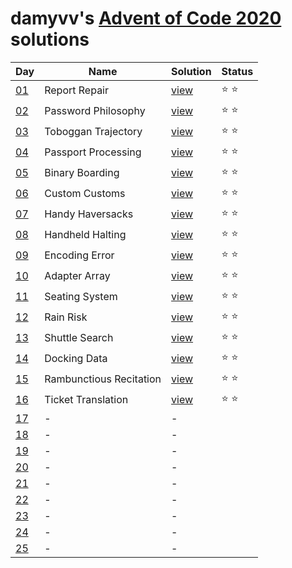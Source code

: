 # damyvv's [Advent of Code 2020](https://adventofcode.com/2020) solutions

|Day|Name|Solution|Status|
|---|---|---|---|
|[01](https://adventofcode.com/2020/day/1)|Report Repair|[view](/day1.rb)|⭐ ⭐|
|[02](https://adventofcode.com/2020/day/2)|Password Philosophy|[view](/day2.rb)|⭐ ⭐|
|[03](https://adventofcode.com/2020/day/3)|Toboggan Trajectory|[view](/day3.rb)|⭐ ⭐|
|[04](https://adventofcode.com/2020/day/4)|Passport Processing|[view](/day4.rb)|⭐ ⭐|
|[05](https://adventofcode.com/2020/day/5)|Binary Boarding|[view](/day5.rb)|⭐ ⭐|
|[06](https://adventofcode.com/2020/day/6)|Custom Customs|[view](/day6.rb)|⭐ ⭐|
|[07](https://adventofcode.com/2020/day/7)|Handy Haversacks|[view](/day6.rb)|⭐ ⭐|
|[08](https://adventofcode.com/2020/day/8)|Handheld Halting|[view](/day8.rb)|⭐ ⭐|
|[09](https://adventofcode.com/2020/day/9)|Encoding Error|[view](/day9.rb)|⭐ ⭐|
|[10](https://adventofcode.com/2020/day/10)|Adapter Array|[view](/day10.rb)|⭐ ⭐|
|[11](https://adventofcode.com/2020/day/11)|Seating System|[view](/day11.rb)|⭐ ⭐|
|[12](https://adventofcode.com/2020/day/12)|Rain Risk|[view](/day12.rb)|⭐ ⭐|
|[13](https://adventofcode.com/2020/day/13)|Shuttle Search|[view](/day13.rb)|⭐ ⭐|
|[14](https://adventofcode.com/2020/day/14)|Docking Data|[view](/day14.rb)|⭐ ⭐|
|[15](https://adventofcode.com/2020/day/15)|Rambunctious Recitation|[view](/day15.rb)|⭐ ⭐|
|[16](https://adventofcode.com/2020/day/16)|Ticket Translation|[view](/day16.rb)|⭐ ⭐|
|[17](https://adventofcode.com/2020/day/17)|-|-||
|[18](https://adventofcode.com/2020/day/18)|-|-||
|[19](https://adventofcode.com/2020/day/19)|-|-||
|[20](https://adventofcode.com/2020/day/20)|-|-||
|[21](https://adventofcode.com/2020/day/21)|-|-||
|[22](https://adventofcode.com/2020/day/22)|-|-||
|[23](https://adventofcode.com/2020/day/23)|-|-||
|[24](https://adventofcode.com/2020/day/24)|-|-||
|[25](https://adventofcode.com/2020/day/25)|-|-||
